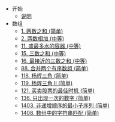 * 开始
  * [说明](README.md)
* 数组
  * [1. 两数之和 (简单)](docs/array/0001.two-sum.md)
  * [2. 两数相加 (中等)](docs/linkedList/0002.add-two-numbers.md)
  * [11. 盛最多水的容器 (中等)](docs/array/0011.container-with-most-water.md)
  * [15. 三数之和 (中等)](docs/array/0015.3sum.md)
  * [16. 最接近的三数之和 (中等)](docs/array/0016.3sum-closest.md)
  * [88. 合并两个有序数组 (简单)](docs/array/0088.merge-sorted-array.md)
  * [118. 杨辉三角 (简单)](docs/array/0118.pascals-triangle.md)
  * [119. 杨辉三角 II (简单)](docs/array/0119.pascals-triangle-ii.md)
  * [121. 买卖股票的最佳时机 (简单)](docs/array/0121.best-time-to-buy-and-sell-stock.md)
  * [136. 只出现一次的数字 (简单)](docs/array/0136.single-number.md)
  * [1403. 非递增顺序的最小子序列 (简单)](docs/array/1403.minimum-subsequence-in-non-increasing-order.md)
  * [1408. 数组中的字符串匹配 (简单)](docs/string/1408.string-matching-in-an-array.md)